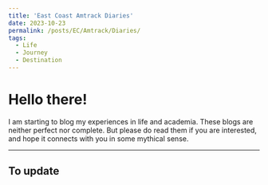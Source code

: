 ```yaml
---
title: 'East Coast Amtrack Diaries'
date: 2023-10-23
permalink: /posts/EC/Amtrack/Diaries/
tags:
  - Life
  - Journey
  - Destination
---
```


Hello there! 
======
I am starting to blog my experiences in life and academia. These blogs are neither perfect nor complete. But please do read them if you are interested, and hope it connects with you in some mythical sense. 

-----
## To update